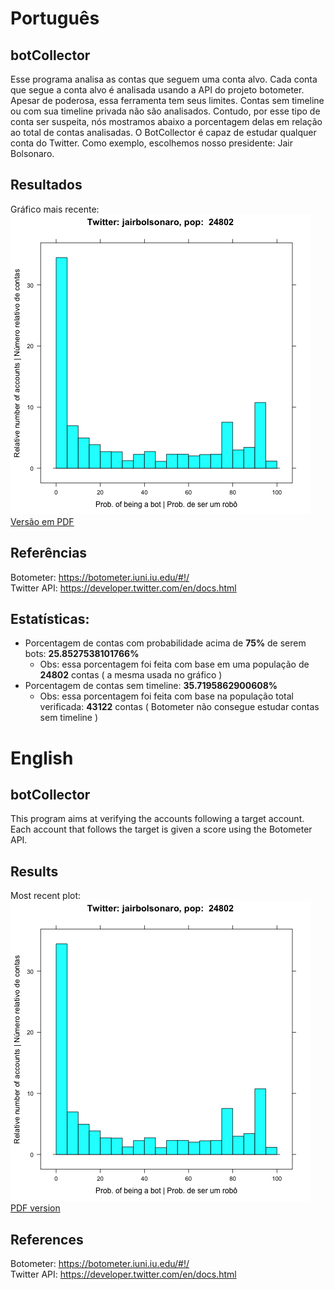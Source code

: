# Português  
## botCollector  
Esse programa analisa as contas que seguem uma conta alvo.
Cada conta que segue a conta alvo é analisada usando a API do projeto botometer.
Apesar de poderosa, essa ferramenta tem seus limites.
Contas sem timeline ou com sua timeline privada não são analisados.
Contudo, por esse tipo de conta ser suspeita, nós mostramos abaixo a porcentagem delas em relação ao total de contas analisadas.
O BotCollector é capaz de estudar qualquer conta do Twitter.
Como exemplo, escolhemos nosso presidente: Jair Bolsonaro.  
## Resultados  
Gráfico mais recente:  
![](plots/plot.png)  
[Versão em PDF](plots/plot.pdf)  
## Referências  
Botometer: https://botometer.iuni.iu.edu/#!/  
Twitter API: https://developer.twitter.com/en/docs.html  
## Estatísticas:  
- Porcentagem de contas com probabilidade acima de **75%** de serem bots: **25.8527538101766%**  
  - Obs: essa porcentagem foi feita com base em uma população de **24802** contas ( a mesma usada no gráfico )  
- Porcentagem de contas sem timeline: **35.7195862900608%**  
  - Obs: essa porcentagem foi feita com base na população total verificada: **43122** contas ( Botometer não consegue estudar contas sem timeline )  
  
# English  
## botCollector  
This program aims at verifying the accounts following a target account.
Each account that follows the target is given a score using the Botometer API.  
## Results  
Most recent plot:  
![](plots/plot.png)  
[PDF version](plots/plot.pdf)  
## References  
Botometer: https://botometer.iuni.iu.edu/#!/  
Twitter API: https://developer.twitter.com/en/docs.html  
